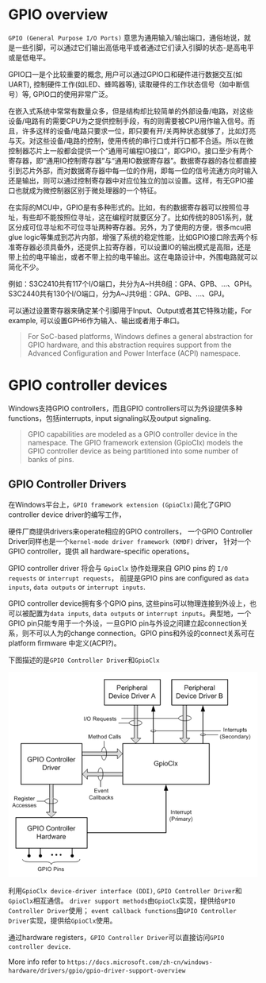 # GPIO overview
`GPIO (General Purpose I/O Ports)` 意思为通用输入/输出端口，通俗地说，就是一些引脚，可以通过它们输出高低电平或者通过它们读入引脚的状态-是高电平或是低电平。

GPIO口一是个比较重要的概念, 用户可以通过GPIO口和硬件进行数据交互(如UART), 控制硬件工作(如LED、蜂鸣器等), 读取硬件的工作状态信号（如中断信号）等, GPIO口的使用非常广泛。

在嵌入式系统中常常有数量众多，但是结构却比较简单的外部设备/电路，对这些设备/电路有的需要CPU为之提供控制手段，有的则需要被CPU用作输入信号。而且，许多这样的设备/电路只要求一位，即只要有开/关两种状态就够了，比如灯亮与灭。对这些设备/电路的控制，使用传统的串行口或并行口都不合适。所以在微控制器芯片上一般都会提供一个“通用可编程IO接口”，即GPIO。接口至少有两个寄存器，即“通用IO控制寄存器”与“通用IO数据寄存器”。数据寄存器的各位都直接引到芯片外部，而对数据寄存器中每一位的作用，即每一位的信号流通方向时输入还是输出，则可以通过控制寄存器中对应位独立的加以设置。这样，有无GPIO接口也就成为微控制器区别于微处理器的一个特征。
 
在实际的MCU中，GPIO是有多种形式的。比如，有的数据寄存器可以按照位寻址，有些却不能按照位寻址，这在编程时就要区分了。比如传统的8051系列，就区分成可位寻址和不可位寻址两种寄存器。另外，为了使用的方便，很多mcu把glue logic等集成到芯片内部，增强了系统的稳定性能，比如GPIO接口除去两个标准寄存器必须具备外，还提供上拉寄存器，可以设置IO的输出模式是高阻，还是带上拉的电平输出，或者不带上拉的电平输出。这在电路设计中，外围电路就可以简化不少。

例如：S3C2410共有117个I/O端口，共分为A~H共8组：GPA、GPB、...、GPH。S3C2440共有130个I/O端口，分为A~J共9组：GPA、GPB、...、GPJ。

可以通过设置寄存器来确定某个引脚用于Input、Output或者其它特殊功能，For example, 可以设置GPH6作为输入、输出或者用于串口。

> For SoC-based platforms, Windows defines a general abstraction for GPIO hardware, and this abstraction requires support from the Advanced Configuration and Power Interface (ACPI) namespace.

# GPIO controller devices
Windows支持GPIO controllers，而且GPIO controllers可以为外设提供多种functions，包括interrupts, input signaling以及output signaling. 

> GPIO capabilities are modeled as a GPIO controller device in the namespace. 
The GPIO framework extension (GpioClx) models the GPIO controller device as 
being partitioned into some number of banks of pins.

## GPIO Controller Drivers
在Windows平台上，`GPIO framework extension (GpioClx)`简化了GPIO controller device driver的编写工作，

硬件厂商提供drivers来operate相应的GPIO controllers，
一个GPIO Controller Driver同样也是一个`kernel-mode driver framework (KMDF)` driver，
针对一个GPIO controller，提供 all hardware-specific operations。

GPIO controller driver 将会与 `GpioClx` 协作处理来自 GPIO pins 的 `I/O requests` or `interrupt requests`，
前提是GPIO pins are configured as `data inputs`, `data outputs` or `interrupt inputs`.

GPIO controller device拥有多个GPIO pins, 这些pins可以物理连接到外设上，也可以被配置为`data inputs`, `data outputs` or `interrupt inputs`。典型地，一个GPIO pin只能专用于一个外设，一旦GPIO pin与外设之间建立起connection关系，则不可以人为的change connection。GPIO pins和外设的connect关系可在platform firmware
中定义(ACPI?)。

下图描述的是`GPIO Controller Driver`和`GpioClx`

![s](imgs/gpio_modules.png)

利用`GpioClx device-driver interface (DDI)`, `GPIO Controller Driver`和`GpioClx`相互通信。
`driver support methods`由`GpioClx`实现，提供给`GPIO Controller Driver`使用；
`event callback functions`由`GPIO Controller Driver`实现，提供给`GpioClx`使用。

通过hardware registers，`GPIO Controller Driver`可以直接访问`GPIO controller device`.

More info refer to `https://docs.microsoft.com/zh-cn/windows-hardware/drivers/gpio/gpio-driver-support-overview`